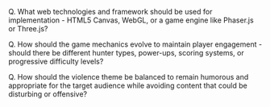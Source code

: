 Q. What web technologies and framework should be used for implementation - HTML5 Canvas, WebGL, or a game engine like Phaser.js or Three.js?

Q. How should the game mechanics evolve to maintain player engagement - should there be different hunter types, power-ups, scoring systems, or progressive difficulty levels?

Q. How should the violence theme be balanced to remain humorous and appropriate for the target audience while avoiding content that could be disturbing or offensive?